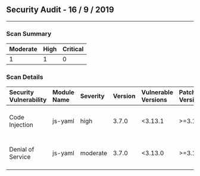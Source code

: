 ## Security Audit - 16 / 9 / 2019
-- -

### Scan Summary

| Moderate | High | Critical |
|:---|:---|:---|
| 1 | 1 | 0 |


### Scan Details

| Security Vulnerability | Module Name | Severity | Version | Vulnerable Versions | Patched Versions | Recommendation | Path | Dev | URL |
|:---|:---|:---|:---|:---|:---|:---|:---|:---|:---|
| Code Injection | js-yaml | high | 3.7.0 | <3.13.1 | >=3.13.1 | Upgrade to version 3.13.1. | @theia/cli>@theia/application-manager>css-loader>cssnano>postcss-svgo>svgo>js-yaml | false | [Info](https://npmjs.com/advisories/813) |
| Denial of Service | js-yaml | moderate | 3.7.0 | <3.13.0 | >=3.13.0 | Upgrade to version 3.13.0. | @theia/cli>@theia/application-manager>css-loader>cssnano>postcss-svgo>svgo>js-yaml | false | [Info](https://npmjs.com/advisories/788) |

